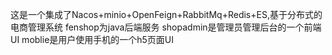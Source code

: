这是一个集成了Nacos+minio+OpenFeign+RabbitMq+Redis+ES,基于分布式的电商管理系统
fenshop为java后端服务
shopadmin是管理员管理后台的一个前端UI
moblie是用户使用手机的一个h5页面UI
